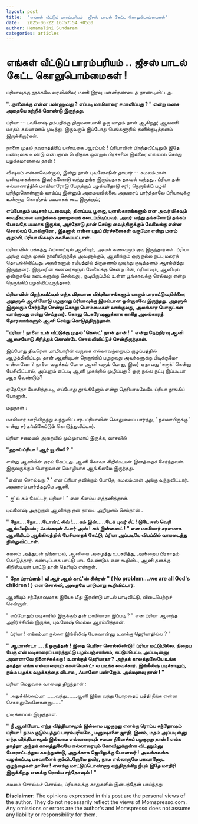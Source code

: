 ```yaml
---
layout: post
title:  "எங்கள் வீட்டுப் பாரம்பரியம்  ஜீசஸ் பாடல் கேட்ட கொலுபொம்மைகள்"
date:   2025-06-22 16:57:54 +0530
author: Hemamalini Sundaram
categories: articles
---
```


#  எங்கள் வீட்டுப் பாரம்பரியம் .. ஜீசஸ் பாடல் கேட்ட கொலுபொம்மைகள் ! 

ப்ரியாவுக்கு தூக்கமே வரவில்லை; மணி இரவு பன்னிரண்டைத் தாண்டிவிட்டது.

**"..நாளைக்கு என்ன பண்ணுவது ? எப்படி மாமியாரை சமாளிப்பது ? " என்று மனசு அதையே
சுற்றிக் கொண்டு இருந்தது.**

ப்ரியா -- புவனேஷ் தம்பதிக்கு திருமணமாகி ஒரு மாதம் தான் ஆகிறது; ஆவணி மாதம்
கல்யாணம் முடிந்து, இருவரும் இப்போது பெங்களூரில் தனிக்குடித்தனம் இருக்கிறார்கள்.

நாளை முதல் நவராத்திரிப் பண்டிகை ஆரம்பம் ! ப்ரியாவின் பிறந்தவீட்டிலும் இதே பண்டிகை
உண்டு என்பதால் பெரிதாக ஒன்றும் பிரச்சனை இல்லை; எல்லாம் செய்து பழக்கமானவை தான் !

விஷயம் என்னவென்றால், இன்று தான் புவனேஷின் தாயார் -- கமலம்மாள் பண்டிகைக்காக இவர்களோடு
வந்து தங்க இருப்பதாக தகவல் வந்தது.. ப்ரியா தன் கல்யாணத்தில் மாமியாரோடு பேருக்குப்
பழகியதோடு சரி ; நெருங்கிப் பழகி புரிந்துகொள்ளும் வாய்ப்பு இன்னும் அமையவில்லை.
அவரைப் பார்த்தாலே ப்ரியாவுக்கு உள்ளூர கொஞ்சம் பயமாகக் கூட இருக்கும்;

**எப்போதும் மடிசார் புடவையும், தினப்படி பூஜை, புனஸ்காரங்களும் என அவர் மிகவும்
வைதீகமான வாழ்க்கை முறையைக் கடைப்பிடிப்பவர். அவர் வந்து தங்களோடு தங்கப் போவதே பயமாக
இருக்க, அத்தோடு தான் செய்து வைத்திருக்கும் வேலைக்கு என்ன சொல்லப் போகிறாரோ , இதனால்
என்ன புதுப் பிரச்சனைகள் வருமோ என்று மனம் குழம்பி, ப்ரியா மிகவும் கவலைப்பட்டாள்.**

ப்ரியாவின் பக்கத்து ஃப்ளாட்டில் ஆனியும், அவள் கணவரும் குடி இருந்தார்கள். ப்ரியா அங்கு
வந்த முதல் நாளிலிருந்தே அவளுக்கும், ஆனிக்கும் ஒரு நல்ல நட்பு மலரத் தொடங்கிவிட்டது.
அவர்களும் சமீபத்தில் திருமணம் முடிந்து குடித்தனம் ஆரம்பித்து இருந்தனர். இருவரின்
கணவர்களும் வேலைக்கு சென்ற பின், ப்ரியாவும், ஆனியும் ஒன்றாகவே கடைகளுக்கு செல்வது,,
குடியிருப்பில் உள்ள பூங்காவுக்கு செல்வது என்று நெருங்கிப் பழகிவிட்டிருந்தனர்.

**ப்ரியாவின் பிறந்தவீட்டில் எந்த விதமான வித்தியாசங்களும் யாரும் பாராட்டுவதில்லை;
அதனால் ஆனியோடு பழகுவது ப்ரியாவுக்கு இயல்பான ஒன்றாகவே இருந்தது. அதனால் இருவரும்
சேர்ந்தே சென்று கொலு பொம்மைகள் வாங்குவது, அலங்கார பொருட்கள் வாங்குவது என்று செய்தனர்.
கொலு டெகரேஷனுக்காக காகித அலங்காரத் தோரணங்களும் ஆனி செய்து கொடுத்திருந்தாள்.**

**"ப்ரியா ! நாளை உன் வீட்டுக்கு முதல் 'கெஸ்ட்' நான் தான் ! " என்று நேற்றிரவு ஆனி
ஆசையோடு சிரித்துக் கொண்டே சொல்லிவிட்டுச் சென்றிருந்தாள்.**

இப்போது திடீரென மாமியாரின் வருகை எல்லாவற்றையும் குழப்பத்தில் ஆழ்த்திவிட்டது. தான்
ஆனியுடன் நெருங்கிப் பழகுவது அவர்களுக்கு பிடிக்குமோ என்னவோ ? நாளை வழக்கம் போல ஆனி
வரும் போது, இவர் ஏதாவது 'சுருக்' கென்று பேசிவிட்டால், அப்புறம் எப்படி ஆனி முகத்தில்
முழிப்பது ? ஒரு நல்ல நட்பு இப்படியா ஆக வேண்டும்?

ஏதேதோ யோசித்தபடி, எப்போது தூங்கினோம் என்று தெரியாமலேயே ப்ரியா தூங்கிப் போனாள்.

மறுநாள் :

மாமியார் ஊரிலிருந்து வந்துவிட்டார். ப்ரியாவின் கொலுவைப் பார்த்து, ' நல்லாயிருக்கு '
என்று சர்டிஃபிகேட்டும் கொடுத்துவிட்டார்.

ப்ரியா சமையல் அறையில் மும்முரமாய் இருக்க, வாசலில்

**"ஹாய் ப்ரியா ! ஆர் யூ பிஸி ? "**

என்று ஆனியின் குரல் கேட்டது. ஆனி கோவா கிறிஸ்டியன் இனத்தைச் சேர்ந்தவள். இருவருக்கும்
பொதுவான மொழியாக ஆங்கிலமே இருந்தது.

"என்ன சொல்வது ? ' என ப்ரியா தவிக்கும் போதே, கமலம்மாள் அங்கு வந்துவிட்டார். அவரைப்
பார்த்ததுமே ஆனி,

" ஐ'ல் கம் லேட்டர், ப்ரியா ! " என கிளம்ப எத்தனித்தாள்.

புவனேஷ் அதற்குள் ஆனிக்கு தன் தாயை அறிமுகம் செய்தான் .

**" நோ....நோ....டோன்ட் லீவ் !....கம் இன்.....டேக் யுவர் சீட் ! டுடே ஈஸ் வெரி
ஆஸ்பீஷியஸ் ; ஃபங்க்ஷன் ஃபார் அஸ் ! கம் இன்ஸைட் ! " என மாமியார் சரளமாக ஆனியிடம்
ஆங்கிலத்தில் பேசியதைக் கேட்டு, ப்ரியா அப்படியே வியப்பில் வாயடைத்து நின்றுவிட்டாள்.**

கமலம் அத்துடன் நிற்காமல், ஆனியை அழைத்து உபசரித்து, அன்றைய பிரசாதம் கொடுத்தார்.
கண்டிப்பாக பாட்டு பாட வேண்டும் என கூறிவிட, ஆனி தனக்கு கிறிஸ்டியன் பாட்டு தான்
தெரியும் என்றாள்.

" **நோ ப்ராப்ளம் ! வீ ஆர் ஆல் காட்'ஸ் சில்ரன் " ( No problem....we are all God's
children ! ) என சொல்லி, அதையே பாடுமாறு கூறிவிட்டார்.**

ஆனியும் சந்தோஷமாக இயேசு மீது இரண்டு பாடல் பாடிவிட்டு, விடைபெற்றுச் சென்றாள்.

" எப்போதும் மடிசாரில் இருக்கும் தன் மாமியாரா இப்படி ? " என ப்ரியா ஆனந்த
அதிர்ச்சியில் இருக்க, புவனேஷ் மெல்ல ஆரம்பித்தான்.

" ப்ரியா ! எங்கம்மா நல்லா இங்கீலிஷ் பேசுவான்னு உனக்கு தெரியாதில்ல ? "

**" ஆமாண்டா ....நீ ஒருத்தன் ! இதை பெரிசா சொல்லிண்டு ! ப்ரியா மட்டுமில்ல, நிறைய
பேரு என் மடிசாரைப் பார்த்துட்டு பழம்பஞ்சாங்கம், கட்டுப்பெட்டி அப்படின்னு அவாளாவே
நினைச்சுக்கறா ! உனக்குத் தெரியாதா ? அந்தக் காலத்துலேயே உங்க தாத்தா எங்க எல்லாரையும்
கான்வென்ட்- ல படிக்க வைச்சார். இங்கீலீஷ் படிச்சாலும், நம்ம பழக்க வழக்கத்தை விடாம , ஃபாலோ
பண்றோம். அவ்வுளவு தான் ! "**

ப்ரியா மெதுவாக வாயைத் திறந்தாள் :

" அதுக்கில்லம்மா ......வந்து......ஆனி இங்க வந்து போறதைப் பத்தி நீங்க என்ன
சொல்லுவேளோன்னு......"

முடிக்காமல் இழுத்தாள்.

**" நீ ஆனியோட எந்த வித்தியாசமும் இல்லாம பழகுறது எனக்கு ரொம்ப சந்தோஷம் ப்ரியா ! நம்ம
குடும்பத்துப் பாரம்பரியமே , மனுஷாளை ஜாதி, இனம், மதம் அப்படின்னு எந்த வித்தியாசமும்
இல்லாம எல்லாரையும் சமமா நினைச்சுப் பழகுறது தான் ! எங்க தாத்தா அந்தக் காலத்துலேயே
எல்லாரையும் கோவிலுக்குள்ள விடணும்னு போராட்டத்துல கலந்துண்டு, அதுக்காக ஜெயிலுக்கு
போனவர் ! அவங்கவங்க வழக்கப்படி பகவானைக் கும்பிடறோமே தவிர, நாம எல்லாருமே பகவானோட
குழந்தைகள் தானே ! எனக்கு மாட்டுப்பொண்ணா வந்திருக்கிற நீயும் இதே மாதிரி இருக்கிறது
எனக்கு ரொம்ப சந்தோஷம் ! "**

கமலம் சொல்லச் சொல்ல, ப்ரியாவுக்கு காதுகளில் இன்பத்தேன் பாய்ந்தது.

**Disclaimer:** The opinions expressed in this post are the personal
views of the author. They do not necessarily reflect the views of
Momspresso.com. Any omissions or errors are the author\'s and Momspresso
does not assume any liability or responsibility for them.
